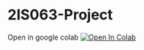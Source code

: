# 2IS063-Project
Open in google colab 
[![Open In Colab](https://colab.research.google.com/assets/colab-badge.svg)](https://colab.research.google.com/drive/1aaYWM0jFSe5kkY-YD2eOxZlkZF13y3q4)

